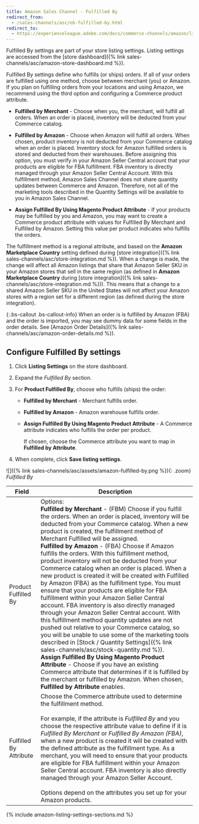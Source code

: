 ```yaml
---
title: Amazon Sales Channel - Fulfilled By
redirect_from:
  - /sales-channels/asc/ob-fulfilled-by.html
redirect_to:
  - https://experienceleague.adobe.com/docs/commerce-channels/amazon/listing-settings/fulfilled-by.html
---
```


Fulfilled By settings are part of your store listing settings. Listing settings are accessed from the [store dashboard]({% link sales-channels/asc/amazon-store-dashboard.md %}).

Fulfilled By settings define who fulfills (or ships) orders. If all of your orders are fulfilled using one method, choose between merchant (you) or Amazon. If you plan on fulfilling orders from your locations and using Amazon, we recommend using the third option and configuring a Commerce product attribute.

- **Fulfilled by Merchant** - Choose when you, the merchant, will fulfill all orders. When an order is placed, inventory will be deducted from your Commerce catalog.

- **Fulfilled by Amazon** - Choose when Amazon will fulfill all orders. When chosen, product inventory is not deducted from your Commerce catalog when an order is placed. Inventory stock for Amazon fulfilled orders is stored and deducted from their warehouses. Before assigning this option, you must verify in your Amazon Seller Central account that your products are eligible for FBA fulfillment. FBA inventory is directly managed through your Amazon Seller Central Account. With this fulfillment method, Amazon Sales Channel does not share quantity updates between Commerce and Amazon. Therefore, not all of the marketing tools described in the Quantity Settings will be available to you in Amazon Sales Channel.

- **Assign Fulfilled By Using Magento Product Attribute** - If your products may be fulfilled by you and Amazon, you may want to create a Commerce product attribute with values for Fulfilled By Merchant and Fulfilled by Amazon. Setting this value per product indicates who fulfills the orders.

The fulfillment method is a regional attribute, and based on the **Amazon Marketplace Country** setting defined during [store integration]({% link sales-channels/asc/store-integration.md %}). When a change is made, the change will affect all Amazon listings that share that Amazon Seller SKU in your Amazon stores that sell in the same region (as defined in **Amazon Marketplace Country** during [store integration]({% link sales-channels/asc/store-integration.md %})). This means that a change to a shared Amazon Seller SKU in the United States will not affect your Amazon stores with a region set for a different region (as defined during the store integration).

{:.bs-callout .bs-callout-info}
When an order is is fulfilled by Amazon (FBA) and the order is imported, you may see dummy data for some fields in the order details. See [Amazon Order Details]({% link sales-channels/asc/amazon-order-details.md %}).

## Configure Fulfilled By settings

1. Click **Listing Settings** on the store dashboard.

1. Expand the _Fulfilled By_ section.

1. For **Product Fulfilled By**, choose who fulfills (ships) the order:

   - **Fulfilled by Merchant** - Merchant fulfills order.

   - **Fulfilled by Amazon** - Amazon warehouse fulfills order.

   - **Assign Fulfilled By Using Magento Product Attribute** - A Commerce attribute indicates who fulfills the order per product.

      If chosen, choose the Commerce attribute you want to map in **Fulfilled by Attribute**.

1. When complete, click **Save listing settings**.

![]({% link sales-channels/asc/assets/amazon-fulfilled-by.png %}){: .zoom}
_Fulfilled By_

|Field|Description|
|--- |--- |
|Product Fulfilled By|Options:<br/>**Fulfilled by Merchant** - (FBM) Choose if you fulfill the orders. When an order is placed, inventory will be deducted from your Commerce catalog. When a new product is created, the fulfillment method of Merchant Fulfilled will be assigned.<br/>**Fulfilled by Amazon** - (FBA) Choose if Amazon fulfills the orders. With this fulfillment method, product inventory will not be deducted from your Commerce catalog when an order is placed. When a new product is created it will be created with Fulfilled by Amazon (FBA) as the fulfillment type. You must ensure that your products are eligible for FBA fulfillment within your Amazon Seller Central account. FBA inventory is also directly managed through your Amazon Seller Central account. With this fulfillment method quantity updates are not pushed out relative to your Commerce catalog, so you will be unable to use some of the marketing tools described in [Stock / Quantity Settings]({% link sales-channels/asc/stock-quantity.md %}).<br/>**Assign Fulfilled By Using Magento Product Attribute** - Choose if you have an existing Commerce attribute that determines if it is fulfilled by the merchant or fulfilled by Amazon. When chosen, **Fulfilled by Attribute** enables. |
|Fulfilled By Attribute|Choose the Commerce attribute used to determine the fulfillment method.<br/><br/>For example, if the attribute is _Fulfilled By_ and you choose the respective attribute value to define if it is _Fulfilled By Merchant_ or _Fulfilled By Amazon (FBA)_, when a new product is created it will be created with the defined attribute as the fulfillment type. As a merchant, you will need to ensure that your products are eligible for FBA fulfillment within your Amazon Seller Central account. FBA inventory is also directly managed through your Amazon Seller Account.<br/><br/>Options depend on the attributes you set up for your Amazon products. |

{% include amazon-listing-settings-sections.md %}
